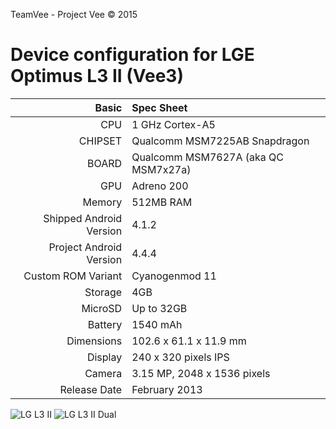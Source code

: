 TeamVee - Project Vee © 2015

Device configuration for LGE Optimus L3 II (Vee3)
=====================================

Basic   | Spec Sheet
-------:|:-------------------------
CPU     | 1 GHz Cortex-A5
CHIPSET | Qualcomm MSM7225AB Snapdragon
BOARD   | Qualcomm MSM7627A (aka QC MSM7x27a)
GPU     | Adreno 200
Memory  | 512MB RAM
Shipped Android Version | 4.1.2
Project Android Version | 4.4.4
Custom ROM Variant | Cyanogenmod 11
Storage | 4GB
MicroSD | Up to 32GB
Battery | 1540 mAh
Dimensions | 102.6 x 61.1 x 11.9 mm
Display | 240 x 320 pixels IPS
Camera  | 3.15 MP, 2048 x 1536 pixels
Release Date | February 2013

![LG L3 II](http://cdn2.gsmarena.com/vv/pics/lg/lg-optimus-l3-ii.jpg "LG L3 II") ![LG L3 II Dual](http://cdn2.gsmarena.com/vv/pics/lg/lg-optimus-l3-ii-dual-2.jpg "LG L3 II Dual")
